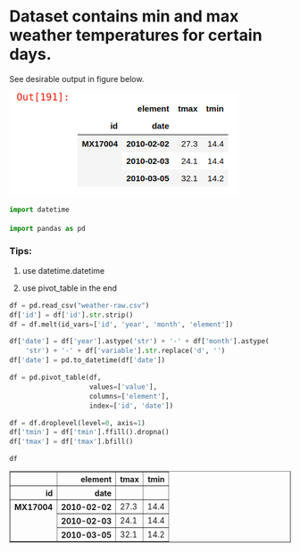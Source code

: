 # Dataset contains min and max weather temperatures for certain days. 
See desirable output in figure below.

![to obtain](weather_final.png)


```python
import datetime

import pandas as pd
```

### Tips:

1) use datetime.datetime

2) use pivot_table in the end


```python
df = pd.read_csv("weather-raw.csv")
df['id'] = df['id'].str.strip()
df = df.melt(id_vars=['id', 'year', 'month', 'element'])
```


```python
df['date'] = df['year'].astype('str') + '-' + df['month'].astype(
    'str') + '-' + df['variable'].str.replace('d', '')
df['date'] = pd.to_datetime(df['date'])
```


```python
df = pd.pivot_table(df,
                    values=['value'],
                    columns=['element'],
                    index=['id', 'date'])
```


```python
df = df.droplevel(level=0, axis=1)
df['tmin'] = df['tmin'].ffill().dropna()
df['tmax'] = df['tmax'].bfill()
```


```python
df
```




<div>
<style scoped>
    .dataframe tbody tr th:only-of-type {
        vertical-align: middle;
    }

    .dataframe tbody tr th {
        vertical-align: top;
    }

    .dataframe thead th {
        text-align: right;
    }
</style>
<table border="1" class="dataframe">
  <thead>
    <tr style="text-align: right;">
      <th></th>
      <th>element</th>
      <th>tmax</th>
      <th>tmin</th>
    </tr>
    <tr>
      <th>id</th>
      <th>date</th>
      <th></th>
      <th></th>
    </tr>
  </thead>
  <tbody>
    <tr>
      <th rowspan="3" valign="top">MX17004</th>
      <th>2010-02-02</th>
      <td>27.3</td>
      <td>14.4</td>
    </tr>
    <tr>
      <th>2010-02-03</th>
      <td>24.1</td>
      <td>14.4</td>
    </tr>
    <tr>
      <th>2010-03-05</th>
      <td>32.1</td>
      <td>14.2</td>
    </tr>
  </tbody>
</table>
</div>


